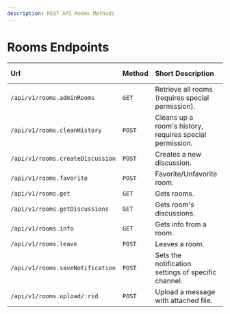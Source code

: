 ```yaml
---
description: REST API Rooms Methods
---
```


# Rooms Endpoints

| Url | Method | Short Description | Details Page |
| :--- | :--- | :--- | :--- |
| `/api/v1/rooms.adminRooms` | `GET` | Retrieve all rooms \(requires special permission\). | [Link](adminrooms.md) |
| `/api/v1/rooms.cleanHistory` | `POST` | Cleans up a room's history, requires special permission. | [Link](cleanhistory.md) |
| `/api/v1/rooms.createDiscussion` | `POST` | Creates a new discussion. | [Link](creatediscussion.md) |
| `/api/v1/rooms.favorite` | `POST` | Favorite/Unfavorite room. | [Link](favorite.md) |
| `/api/v1/rooms.get` | `GET` | Gets rooms. | [Link](get.md) |
| `/api/v1/rooms.getDiscussions` | `GET` | Gets room's discussions. | [Link](getdiscussions.md) |
| `/api/v1/rooms.info` | `GET` | Gets info from a room. | [Link](info.md) |
| `/api/v1/rooms.leave` | `POST` | Leaves a room. | [Link](leave.md) |
| `/api/v1/rooms.saveNotification` | `POST` | Sets the notification settings of specific channel. | [Link](savenotification.md) |
| `/api/v1/rooms.upload/:rid` | `POST` | Upload a message with attached file. | [Link](upload.md) |

